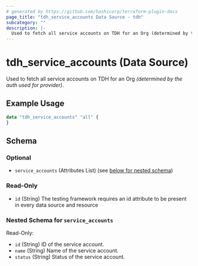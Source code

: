 ```yaml
---
# generated by https://github.com/hashicorp/terraform-plugin-docs
page_title: "tdh_service_accounts Data Source - tdh"
subcategory: ""
description: |-
  Used to fetch all service accounts on TDH for an Org (determined by the auth used for provider).
---
```


# tdh_service_accounts (Data Source)

Used to fetch all service accounts on TDH for an Org *(determined by the auth used for provider)*.

## Example Usage

```terraform
data "tdh_service_accounts" "all" {
}
```

<!-- schema generated by tfplugindocs -->
## Schema

### Optional

- `service_accounts` (Attributes List) (see [below for nested schema](#nestedatt--service_accounts))

### Read-Only

- `id` (String) The testing framework requires an id attribute to be present in every data source and resource

<a id="nestedatt--service_accounts"></a>
### Nested Schema for `service_accounts`

Read-Only:

- `id` (String) ID of the service account.
- `name` (String) Name of the service account.
- `status` (String) Status of the service account.


